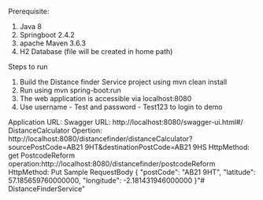 Prerequisite:
1. Java 8
2. Springboot 2.4.2
3. apache Maven 3.6.3
4. H2 Database (file will be created in home path)

Steps to run
1. Build the Distance finder Service project using mvn clean install
2. Run using mvn spring-boot:run
3. The web application is accessible via localhost:8080
4. Use username - Test and password - Test123 to login to demo

Application URL:
Swagger URL: http://localhost:8080/swagger-ui.html#/
DistanceCalculator Opertion: http://localhost:8080/distancefinder/distanceCalculator?
sourcePostCode=AB21 9HT&destinationPostCode=AB21 9HS
HttpMethod: get
PostcodeReform operation:http://localhost:8080/distancefinder/postcodeReform
HttpMethod: Put
Sample RequestBody
{
"postCode": "AB21 9HT",
"latitude": 57.185659760000000,
"longitude": -2.181431946000000
}"# DistanceFinderService" 
